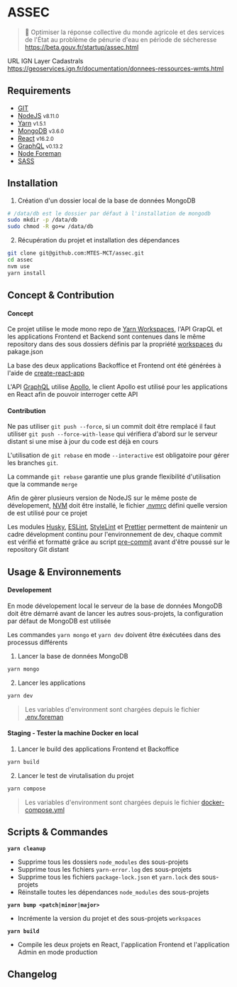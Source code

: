 # ASSEC

> 🚰 Optimiser la réponse collective du monde agricole et des services de l'État au problème de pénurie d'eau en période de sécheresse
https://beta.gouv.fr/startup/assec.html

URL IGN Layer Cadastrals
https://geoservices.ign.fr/documentation/donnees-ressources-wmts.html

## Requirements

- [GIT](https://git-scm.com)
- [NodeJS](https://nodejs.org/en/) <small>v8.11.0</small>
- [Yarn](https://yarnpkg.com/fr/) <small>v1.5.1</small>
- [MongoDB](https://www.mongodb.com) <small>v3.6.0</small>
- [React](https://reactjs.org) <small>v16.2.0</small>
- [GraphQL](http://graphql.org) <small>v0.13.2</small>
- [Node Foreman](https://github.com/strongloop/node-foreman)
- [SASS](http://sass-lang.com)

## Installation

1. Création d'un dossier local de la base de données MongoDB
```bash
# /data/db est le dossier par défaut à l'installation de mongodb
sudo mkdir -p /data/db
sudo chmod -R go+w /data/db
```

2. Récupération du projet et installation des dépendances
```bash
git clone git@github.com:MTES-MCT/assec.git
cd assec
nvm use
yarn install
```

## Concept & Contribution

#### Concept

Ce projet utilise le mode mono repo de [Yarn Workspaces](https://yarnpkg.com/lang/en/docs/workspaces/), l'API GrapQL et les applications Frontend et Backend sont contenues dans le même repository dans des sous dossiers définis par la propriété  [workspaces](.package.json) du pakage.json<br>

La base des deux applications Backoffice et Frontend ont été générées à l'aide de [create-react-app](https://github.com/facebook/create-react-app)<br>

L'API [GraphQL](http://graphql.org) utilise [Apollo](https://www.apollographql.com), le client Apollo est utilisé pour les applications en React afin de pouvoir interroger cette API

#### Contribution

Ne pas utiliser  `git push --force`, si un commit doit être remplacé il faut utiliser `git push --force-with-lease` qui vérifiera d'abord sur le serveur distant si une mise à jour du code est déjà en cours<br>

L'utilisation de `git rebase` en mode `--interactive` est obligatoire pour gérer les branches `git`.<br>

La commande `git rebase` garantie une plus grande flexibilité d'utilisation que la commande `merge`<br>

Afin de gèrer plusieurs version de NodeJS sur le même poste de dévelopement,  [NVM](https://github.com/creationix/nvm) doit être installé, le fichier [.nvmrc](./.nvmrc) défini quelle version de est utilisé pour ce projet<br>

Les modules [Husky](https://github.com/typicode/husky), [ESLint](https://eslint.org), [StyleLint](https://stylelint.io) et [Prettier](https://prettier.io) permettent de maintenir un cadre dévelopment continu pour l'environnement de dev, chaque commit est vérifié et formatté  grâce au script [pre-commit](./.scripts/hooks/pre-commit) avant d'être poussé  sur le repository Git distant

## Usage & Environnements

#### Developement

En mode dévelopement local le serveur de la base de données MongoDB doit être démarré avant de lancer les autres sous-projets, la configuration par défaut de MongoDB est utilisée<br>

Les commandes `yarn mongo` et `yarn dev` doivent être éxécutées dans des processus différents<br>

1. Lancer la base de données MongoDB
```bash
yarn mongo
```

2. Lancer les applications
```bash
yarn dev
```

> Les variables d'environment sont chargées depuis le fichier [.env.foreman](./.env.foreman)

#### Staging - Tester la machine Docker en local

1. Lancer le build des applications Frontend et Backoffice
```bash
yarn build
```

2. Lancer le test de virutalisation du projet
```bash
yarn compose
```

> Les variables d'environment sont chargées depuis le fichier [docker-compose.yml](./docker-compose.yml)

## Scripts & Commandes

**`yarn cleanup`**
- Supprime tous les dossiers `node_modules` des sous-projets
- Supprime tous les fichiers `yarn-error.log` des sous-projets
- Supprime tous les fichiers `package-lock.json` et `yarn.lock` des sous-projets
- Réinstalle toutes les dépendances `node_modules` des sous-projets 

**`yarn bump <patch|minor|major>`**
- Incrémente la version du projet et des sous-projets `workspaces` 

**`yarn build`**
- Compile les deux projets en React, l'application Frontend et l'application Admin en mode production

## Changelog
